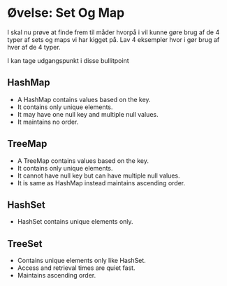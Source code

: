 # Øvelse: Set Og Map

I skal nu prøve at finde frem til måder hvorpå i vil kunne gøre brug af de 4 typer af sets og maps vi har kigget på. Lav 4 eksempler hvor i gør brug af hver af de 4 typer.

I kan tage udgangspunkt i disse bullitpoint

## HashMap
* A HashMap contains values based on the key.
* It contains only unique elements.
* It may have one null key and multiple null values.
* It maintains no order.

## TreeMap
* A TreeMap contains values based on the key.    
* It contains only unique elements.    
* It cannot have null key but can have multiple null values.
* It is same as HashMap instead maintains ascending order.

## HashSet
* HashSet contains unique elements only.

## TreeSet
* Contains unique elements only like HashSet.
* Access and retrieval times are quiet fast.
* Maintains ascending order.
